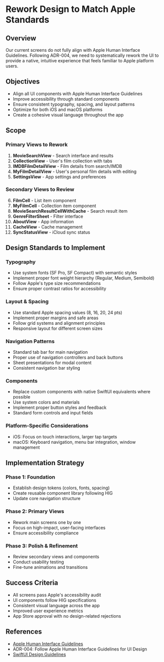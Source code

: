 # Rework Design to Match Apple Standards

## Overview
Our current screens do not fully align with Apple Human Interface Guidelines. Following ADR-004, we need to systematically rework the UI to provide a native, intuitive experience that feels familiar to Apple platform users.

## Objectives
- Align all UI components with Apple Human Interface Guidelines
- Improve accessibility through standard components
- Ensure consistent typography, spacing, and layout patterns
- Optimize for both iOS and macOS platforms
- Create a cohesive visual language throughout the app

## Scope

### Primary Views to Rework
1. **MovieSearchView** - Search interface and results
2. **CollectionView** - User's film collection with tabs
3. **IMDBFilmDetailView** - Film details from search/IMDB
4. **MyFilmDetailView** - User's personal film details with editing
5. **SettingsView** - App settings and preferences

### Secondary Views to Review
6. **FilmCell** - List item component
7. **MyFilmCell** - Collection item component
8. **MovieSearchResultCellWithCache** - Search result item
9. **GenreFilterSheet** - Filter interface
10. **AboutView** - App information
11. **CacheView** - Cache management
12. **SyncStatusView** - iCloud sync status

## Design Standards to Implement

### Typography
- Use system fonts (SF Pro, SF Compact) with semantic styles
- Implement proper font weight hierarchy (Regular, Medium, Semibold)
- Follow Apple's type size recommendations
- Ensure proper contrast ratios for accessibility

### Layout & Spacing
- Use standard Apple spacing values (8, 16, 20, 24 pts)
- Implement proper margins and safe areas
- Follow grid systems and alignment principles
- Responsive layout for different screen sizes

### Navigation Patterns
- Standard tab bar for main navigation
- Proper use of navigation controllers and back buttons
- Sheet presentations for modal content
- Consistent navigation bar styling

### Components
- Replace custom components with native SwiftUI equivalents where possible
- Use system colors and materials
- Implement proper button styles and feedback
- Standard form controls and input fields

### Platform-Specific Considerations
- iOS: Focus on touch interactions, larger tap targets
- macOS: Keyboard navigation, menu bar integration, window management

## Implementation Strategy

### Phase 1: Foundation
- Establish design tokens (colors, fonts, spacing)
- Create reusable component library following HIG
- Update core navigation structure

### Phase 2: Primary Views
- Rework main screens one by one
- Focus on high-impact, user-facing interfaces
- Ensure accessibility compliance

### Phase 3: Polish & Refinement
- Review secondary views and components
- Conduct usability testing
- Fine-tune animations and transitions

## Success Criteria
- All screens pass Apple's accessibility audit
- UI components follow HIG specifications
- Consistent visual language across the app
- Improved user experience metrics
- App Store approval with no design-related rejections

## References
- [Apple Human Interface Guidelines](https://developer.apple.com/design/human-interface-guidelines)
- ADR-004: Follow Apple Human Interface Guidelines for UI Design
- [SwiftUI Design Guidelines](https://developer.apple.com/design/human-interface-guidelines/designing-for-ios)
